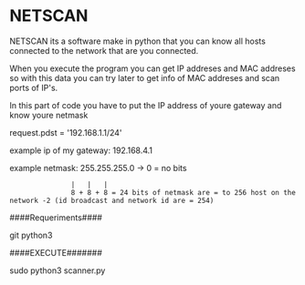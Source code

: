 # NETSCAN

NETSCAN its a software make in python that you can know all hosts connected to the network that are you connected.

When you execute the program you can get IP addreses and MAC addreses so with this data you can try later to get info of MAC addreses and scan ports of IP's.


In this part of code you have to put the IP address of youre gateway and know youre netmask

request.pdst = '192.168.1.1/24'

example ip of my gateway: 192.168.4.1

example netmask:  255.255.255.0 -> 0 = no bits

                   |   |   |   
                   8 + 8 + 8 = 24 bits of netmask are = to 256 host on the network -2 (id broadcast and network id are = 254)


####Requeriments####

git 
python3

####EXECUTE#######

sudo python3 scanner.py

